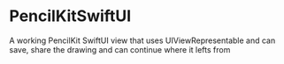 # PencilKitSwiftUI
A working PencilKit SwiftUI view that uses UIViewRepresentable and can save, share the drawing and can continue where it lefts from
